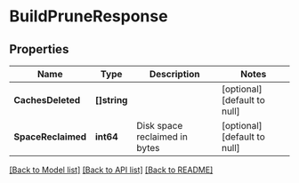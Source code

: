 # BuildPruneResponse

## Properties
Name | Type | Description | Notes
------------ | ------------- | ------------- | -------------
**CachesDeleted** | **[]string** |  | [optional] [default to null]
**SpaceReclaimed** | **int64** | Disk space reclaimed in bytes | [optional] [default to null]

[[Back to Model list]](../README.md#documentation-for-models) [[Back to API list]](../README.md#documentation-for-api-endpoints) [[Back to README]](../README.md)


